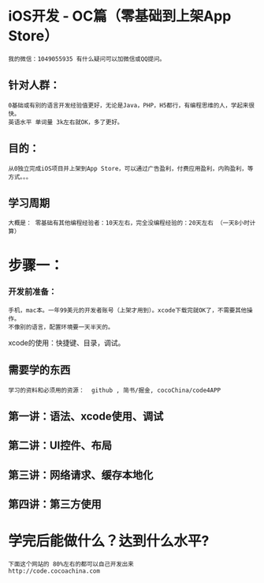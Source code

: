 
# iOS开发 - OC篇（零基础到上架App Store）  
    我的微信：1049055935 有什么疑问可以加微信或QQ提问。

## 针对人群：
    0基础或有别的语言开发经验值更好，无论是Java，PHP，H5都行，有编程思维的人，学起来很快。
    英语水平 单词量 3k左右就OK，多了更好。
## 目的：
    从0独立完成iOS项目并上架到App Store，可以通过广告盈利，付费应用盈利，内购盈利，等方式。。。
## 学习周期
    大概是： 零基础有其他编程经验者：10天左右，完全没编程经验的：20天左右 （一天8小时计算）


# 步骤一：
### 开发前准备：
    手机，mac本。一年99美元的开发者账号（上架才用到）。xcode下载完就OK了，不需要其他操作。
    不像别的语言，配置环境要一天半天的。


xcode的使用：快捷键、目录，调试。


## 需要学的东西
    学习的资料和必须用的资源：  github , 简书/掘金, cocoChina/code4APP

## 第一讲：语法、xcode使用、调试
## 第二讲：UI控件、布局
## 第三讲：网络请求、缓存本地化
## 第四讲：第三方使用




# 学完后能做什么？达到什么水平?

    下面这个网站的 80%左右的都可以自己开发出来
    http://code.cocoachina.com
    
























